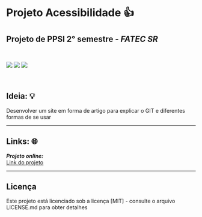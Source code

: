 # Projeto Acessibilidade 👍
## Projeto de PPSI 2° semestre - ***FATEC SR***

<br>
<p float="left">
 <img src="https://img.shields.io/badge/JavaScript-F7DF1E?style=for-the-badge&logo=javascript&logoColor=black">
 <img src="https://img.shields.io/badge/HTML5-E34F26?style=for-the-badge&logo=html5&logoColor=white">
 <img src="https://img.shields.io/badge/CSS3-1572B6?style=for-the-badge&logo=css3&logoColor=white">
</p>
<br>

## Ideia: 💡
Desenvolver um site em forma de artigo para explicar o GIT e diferentes formas de se usar

---
## Links: 🌐
***Projeto online:***<br>
[<ins>Link do projeto</ins>](https://caioliveira277.github.io/ppsi-github/)

---
## Licença
Este projeto está licenciado sob a licença [MIT] - consulte o arquivo LICENSE.md para obter detalhes
